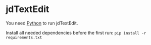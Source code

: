 # jdTextEdit

You need [Python](https://www.python.org/) to run jdTextEdit.

Install all needed dependencies before the first run:
`pip install -r requirements.txt`
